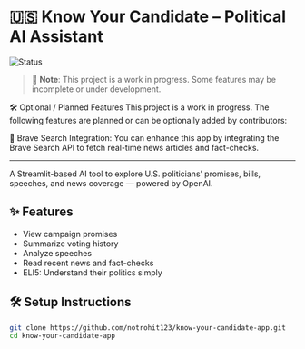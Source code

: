 # 🇺🇸 Know Your Candidate – Political AI Assistant
![Status](https://img.shields.io/badge/status-in--progress-yellow)

> 🚧 **Note**: This project is a work in progress. Some features may be incomplete or under development.

🛠️ Optional / Planned Features
This project is a work in progress. The following features are planned or can be optionally added by contributors:

🔎 Brave Search Integration:
You can enhance this app by integrating the Brave Search API to fetch real-time news articles and fact-checks.

-----------------------------------
A Streamlit-based AI tool to explore U.S. politicians’ promises, bills, speeches, and news coverage — powered by OpenAI.

## ✨ Features
-  View campaign promises
-  Summarize voting history
-  Analyze speeches
-  Read recent news and fact-checks
-  ELI5: Understand their politics simply

## 🛠 Setup Instructions

```bash
git clone https://github.com/notrohit123/know-your-candidate-app.git
cd know-your-candidate-app

